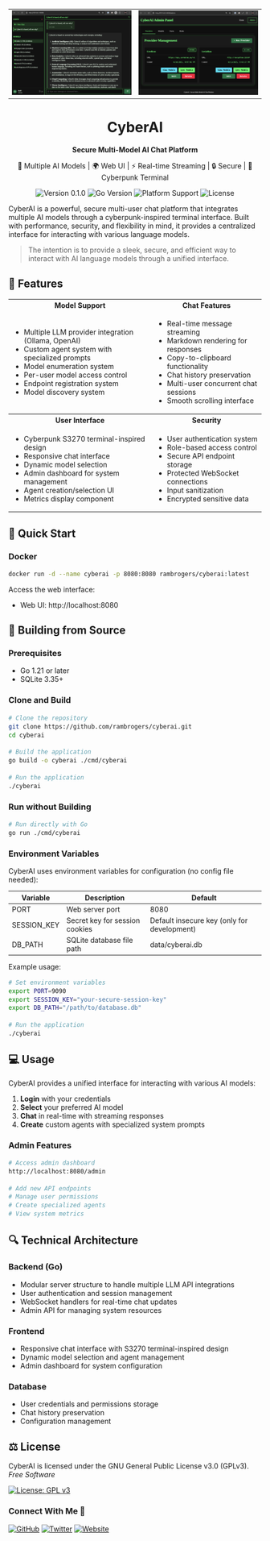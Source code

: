 <div align="center">
<table>
  <tr>
    <td>
      <img src="media/screen.png" alt="chat interface">
    </td>
    <td>
      <img src="media/dashboard.png" alt="admin dashboard">
    </td>
  </tr>
</table>
</div>

<div align="center">
  <h1>CyberAI</h1>
  <p><strong>Secure Multi-Model AI Chat Platform</strong></p>
  <p>🤖 Multiple AI Models | 🌍 Web UI | ⚡ Real-time Streaming | 🔒 Secure | 🎨 Cyberpunk Terminal</p>
  <p>
    <img src="https://img.shields.io/badge/version-0.1.0-blue.svg" alt="Version 0.1.0">
    <img src="https://img.shields.io/badge/go-%3E%3D1.21-00ADD8.svg" alt="Go Version">
    <img src="https://img.shields.io/badge/platform-linux%20%7C%20macos%20%7C%20docker-brightgreen.svg" alt="Platform Support">
    <img src="https://img.shields.io/badge/license-GPLv3-green.svg" alt="License">
  </p>
</div>

CyberAI is a powerful, secure multi-user chat platform that integrates multiple AI models through a cyberpunk-inspired terminal interface. Built with performance, security, and flexibility in mind, it provides a centralized interface for interacting with various language models.

> The intention is to provide a sleek, secure, and efficient way to interact with AI language models through a unified interface.

## 🌟 Features

<table>
  <tr>
    <th>Model Support</th>
    <th>Chat Features</th>
  </tr>
  <tr>
    <td>
      <ul>
        <li>Multiple LLM provider integration (Ollama, OpenAI)</li>
        <li>Custom agent system with specialized prompts</li>
        <li>Model enumeration system</li>
        <li>Per-user model access control</li>
        <li>Endpoint registration system</li>
        <li>Model discovery system</li>
      </ul>
    </td>
    <td>
      <ul>
        <li>Real-time message streaming</li>
        <li>Markdown rendering for responses</li>
        <li>Copy-to-clipboard functionality</li>
        <li>Chat history preservation</li>
        <li>Multi-user concurrent chat sessions</li>
        <li>Smooth scrolling interface</li>
      </ul>
    </td>
  </tr>
  <tr>
    <th>User Interface</th>
    <th>Security</th>
  </tr>
  <tr>
    <td>
      <ul>
        <li>Cyberpunk S3270 terminal-inspired design</li>
        <li>Responsive chat interface</li>
        <li>Dynamic model selection</li>
        <li>Admin dashboard for system management</li>
        <li>Agent creation/selection UI</li>
        <li>Metrics display component</li>
      </ul>
    </td>
    <td>
      <ul>
        <li>User authentication system</li>
        <li>Role-based access control</li>
        <li>Secure API endpoint storage</li>
        <li>Protected WebSocket connections</li>
        <li>Input sanitization</li>
        <li>Encrypted sensitive data</li>
      </ul>
    </td>
  </tr>
</table>

## 🚀 Quick Start

### Docker

```bash
docker run -d --name cyberai -p 8080:8080 rambrogers/cyberai:latest
```

Access the web interface:
- Web UI: http://localhost:8080

## 🔨 Building from Source

### Prerequisites

- Go 1.21 or later
- SQLite 3.35+

### Clone and Build

```bash
# Clone the repository
git clone https://github.com/rambrogers/cyberai.git
cd cyberai

# Build the application
go build -o cyberai ./cmd/cyberai

# Run the application
./cyberai
```

### Run without Building

```bash
# Run directly with Go
go run ./cmd/cyberai
```

### Environment Variables

CyberAI uses environment variables for configuration (no config file needed):

| Variable | Description | Default |
|----------|-------------|---------|
| PORT | Web server port | 8080 |
| SESSION_KEY | Secret key for session cookies | Default insecure key (only for development) |
| DB_PATH | SQLite database file path | data/cyberai.db |

Example usage:

```bash
# Set environment variables
export PORT=9090
export SESSION_KEY="your-secure-session-key"
export DB_PATH="/path/to/database.db"

# Run the application
./cyberai
```

## 💻 Usage

CyberAI provides a unified interface for interacting with various AI models:

1. **Login** with your credentials
2. **Select** your preferred AI model
3. **Chat** in real-time with streaming responses
4. **Create** custom agents with specialized system prompts

### Admin Features

```bash
# Access admin dashboard
http://localhost:8080/admin

# Add new API endpoints
# Manage user permissions
# Create specialized agents
# View system metrics
```

## 🔍 Technical Architecture

### Backend (Go)
- Modular server structure to handle multiple LLM API integrations
- User authentication and session management
- WebSocket handlers for real-time chat updates
- Admin API for managing system resources

### Frontend
- Responsive chat interface with S3270 terminal-inspired design
- Dynamic model selection and agent management
- Admin dashboard for system configuration

### Database
- User credentials and permissions storage
- Chat history preservation
- Configuration management

## ⚖️ License

<p>
CyberAI is licensed under the GNU General Public License v3.0 (GPLv3).<br>
<em>Free Software</em>
</p>

[![License: GPL v3](https://img.shields.io/badge/License-GPLv3-blue.svg?style=for-the-badge)](https://www.gnu.org/licenses/gpl-3.0)

### Connect With Me 🤝

[![GitHub](https://img.shields.io/badge/GitHub-RamboRogers-181717?style=for-the-badge&logo=github)](https://github.com/RamboRogers)
[![Twitter](https://img.shields.io/badge/Twitter-@rogerscissp-1DA1F2?style=for-the-badge&logo=twitter)](https://x.com/rogerscissp)
[![Website](https://img.shields.io/badge/Web-matthewrogers.org-00ADD8?style=for-the-badge&logo=google-chrome)](https://matthewrogers.org)

</div>
